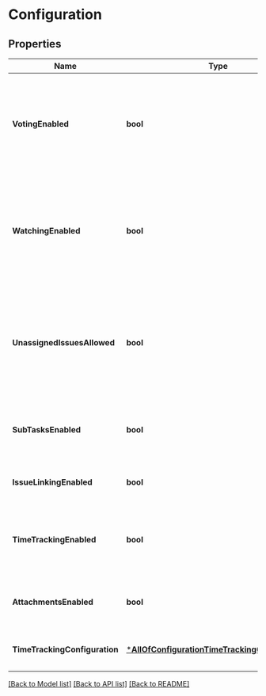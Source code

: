 # Configuration

## Properties
Name | Type | Description | Notes
------------ | ------------- | ------------- | -------------
**VotingEnabled** | **bool** | Whether the ability for users to vote on issues is enabled. See [Configuring Jira application options](https://confluence.atlassian.com/x/uYXKM) for details. | [optional] [default to null]
**WatchingEnabled** | **bool** | Whether the ability for users to watch issues is enabled. See [Configuring Jira application options](https://confluence.atlassian.com/x/uYXKM) for details. | [optional] [default to null]
**UnassignedIssuesAllowed** | **bool** | Whether the ability to create unassigned issues is enabled. See [Configuring Jira application options](https://confluence.atlassian.com/x/uYXKM) for details. | [optional] [default to null]
**SubTasksEnabled** | **bool** | Whether the ability to create subtasks for issues is enabled. | [optional] [default to null]
**IssueLinkingEnabled** | **bool** | Whether the ability to link issues is enabled. | [optional] [default to null]
**TimeTrackingEnabled** | **bool** | Whether the ability to track time is enabled. This property is deprecated. | [optional] [default to null]
**AttachmentsEnabled** | **bool** | Whether the ability to add attachments to issues is enabled. | [optional] [default to null]
**TimeTrackingConfiguration** | [***AllOfConfigurationTimeTrackingConfiguration**](AllOfConfigurationTimeTrackingConfiguration.md) | The configuration of time tracking. | [optional] [default to null]

[[Back to Model list]](../README.md#documentation-for-models) [[Back to API list]](../README.md#documentation-for-api-endpoints) [[Back to README]](../README.md)

